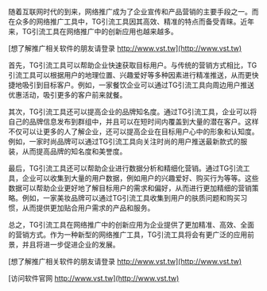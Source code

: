 随着互联网时代的到来，网络推广成为了企业宣传和产品营销的主要手段之一。而在众多的网络推广工具中，TG引流工具因其高效、精准的特点而备受青睐。近年来，TG引流工具在网络推广中的创新应用也越来越多。

[想了解推广相关软件的朋友请登录 http://www.vst.tw](http://www.vst.tw)

首先，TG引流工具可以帮助企业快速获取目标用户。与传统的营销方式相比，TG引流工具可以根据用户的地理位置、兴趣爱好等多种因素进行精准推送，从而更快捷地吸引到目标客户。例如，一家餐饮企业可以通过TG引流工具向周边用户推送优惠活动，吸引更多的客户前来就餐。

其次，TG引流工具还可以提高企业的品牌知名度。通过TG引流工具，企业可以将自己的品牌信息发布到群组中，并且可以在短时间内覆盖到大量的潜在客户。这样不仅可以让更多的人了解企业，还可以提高企业在目标用户心中的形象和认知度。例如，一家时尚品牌可以通过TG引流工具向关注时尚的用户推送最新款式的服装，从而提高品牌的知名度和美誉度。

最后，TG引流工具还可以帮助企业进行数据分析和精细化营销。通过TG引流工具，企业可以收集到大量的用户数据，例如用户的兴趣爱好、购买行为等等。这些数据可以帮助企业更好地了解目标用户的需求和偏好，从而进行更加精细的营销策略。例如，一家美妆品牌可以通过TG引流工具收集到用户的肤质问题和购买习惯，从而提供更加贴合用户需求的产品和服务。

总之，TG引流工具在网络推广中的创新应用为企业提供了更加精准、高效、全面的营销方式。作为一种新型的网络推广工具，TG引流工具将会有更广泛的应用前景，并且将进一步促进企业的发展。

[想了解推广相关软件的朋友请登录 http://www.vst.tw](http://www.vst.tw)


[访问软件官网 http://www.vst.tw](http://www.vst.tw)
